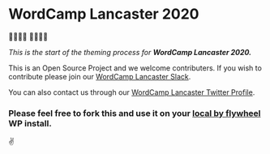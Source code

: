 # WordCamp Lancaster 2020

👨‍💻👩‍💻
🎉🎉🎉🎉

_This is the start of the theming process for_ **_WordCamp Lancaster 2020._**

This is an Open Source Project and we welcome contributers. If you wish to contribute please join our [WordCamp Lancaster Slack](https://join.slack.com/t/wclancaster/shared_invite/enQtNTc1NjMxMjQ4MTY2LTlkY2JlMjFkNzdjNDcyMDRkMTZmYWU4MDIwMDhkOTJhZWFkMWU0NzEzNmY3ZGU4MzhmMDlhYjA4MmQ1MWU0ZmM).

You can also contact us through our [WordCamp Lancaster Twitter Profile](https://twitter.com/WordCampLanc?s=17).

### Please feel free to fork this and use it on your [local by flywheel](https://localbyflywheel.com/) WP install.

✌️
